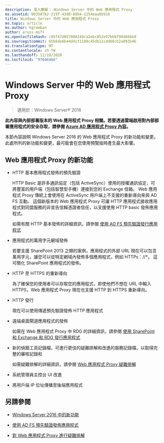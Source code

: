 ```yaml
---
description: 深入瞭解： Windows Server 中的 Web 應用程式 Proxy
ms.assetid: 0b3587b2-219f-43d8-88b4-1254eaa8b910
title: Windows Server 中的 Web 應用程式 Proxy
ms.topic: article
ms.author: kgremban
author: eross-msft
ms.openlocfilehash: c95f47d057008249ca2ebc852e97b68f90d604e8
ms.sourcegitcommit: 65b6de6b44d41f1180c45db11cdd60cb2a093b46
ms.translationtype: MT
ms.contentlocale: zh-TW
ms.lasthandoff: 12/10/2020
ms.locfileid: "97046466"
---
```

# <a name="web-application-proxy-in-windows-server"></a>Windows Server 中的 Web 應用程式 Proxy

>適用於︰Windows Server&reg; 2016

**此內容與內部部署版本的 Web 應用程式 Proxy 相關。若要透過雲端啟用對內部部署應用程式的安全存取，請參閱 [Azure AD 應用程式 Proxy 內容](/azure/active-directory/manage-apps/application-proxy)。**

本節內容說明 Windows Server 2016 的 Web 應用程式 Proxy 的新功能和變更。 此處所列的新功能和變更，最可能會在您使用預覽版時產生最大影響。

## <a name="web-application-proxy-new-features"></a>Web 應用程式 Proxy 的新功能

- HTTP 基本應用程式發佈的預先驗證

  HTTP Basic 是許多通訊協定（包括 ActiveSync）使用的授權通訊協定，可將豐富的用戶端（包括智慧型手機）連接到您的 Exchange 信箱。 Web 應用程式 Proxy 傳統上會使用在 ActiveSync 用戶端上不支援的重新導向來與 AD FS 互動。 這個新版本的 Web 應用程式 Proxy 可讓 HTTP 應用程式接收應用程式對同盟服務的非宣告信賴憑證者信任，以支援使用 HTTP basic 發佈應用程式。

  如需有關 HTTP 基本發佈的詳細資訊，請參閱 [使用 AD FS 預先驗證發行應用程式](../web-application-proxy/../web-application-proxy/Publishing-Applications-using-AD-FS-Preauthentication.md)

- 應用程式的萬用字元網域發佈

  若要支援 SharePoint 2013 之類的案例，應用程式的外部 URL 現在可以包含萬用字元，讓您可以從特定網域內發佈多個應用程式，例如 HTTPs：//*。 這可簡化 SharePoint 應用程式的發佈。

- HTTP 至 HTTPS 的重新導向

  為了確保您的使用者可以存取您的應用程式，即使他們不想在 URL 中輸入 HTTPS，Web 應用程式 Proxy 現在也支援 HTTP 到 HTTPS 重新導向。

- HTTP 發行

  現在可以使用傳遞預先驗證發佈 HTTP 應用程式

- 遠端桌面閘道應用程式的發佈

  如需在 Web 應用程式 Proxy 中 RDG 的詳細資訊，請參閱 [使用 SharePoint 和 Exchange 和 RDG 發行應用程式](../web-application-proxy/Publishing-Applications-with-SharePoint,-Exchange-and-RDG.md)

- 新的偵錯工具記錄檔，可進行更佳的疑難排解和改進的服務記錄檔，以取得完整的審核記錄和

  如需疑難排解的詳細資訊，請參閱 [Web 應用程式 Proxy 疑難排解](/previous-versions/windows/it-pro/windows-server-2012-R2-and-2012/dn770156(v=ws.11))

- 系統管理員主控台 UI 改進

- 將用戶端 IP 位址傳播至後端應用程式

## <a name="see-also"></a>另請參閱

-   [Windows Server 2016 中的新功能](../../../get-started/whats-new-in-windows-server-2016.md)

-   [使用 AD FS 預先驗證發佈應用程式](../web-application-proxy/Publishing-Applications-using-AD-FS-Preauthentication.md)

-   [對 Web 應用程式 Proxy 進行疑難排解](/previous-versions/windows/it-pro/windows-server-2012-R2-and-2012/dn770156(v=ws.11))

